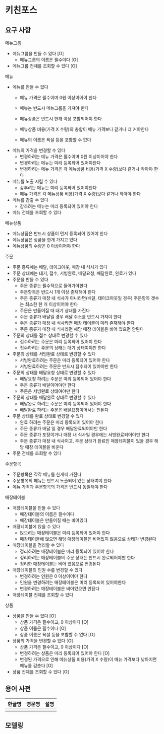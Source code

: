 # 키친포스

## 요구 사항

메뉴그룹
- 메뉴그룹을 만들 수 있다 [O]
    - 메뉴그룹의 이름은 필수이다 [O]
- 메뉴그룹 전체를 조회할 수 있다 [O]

메뉴
- 메뉴를 만들 수 있다        
    - 메뉴 가격은 필수이며 0원 이상이어야 한다
    - 메뉴는 반드시 메뉴그룹을 가져야 한다
    - 메뉴상품은 반드시 한개 이상 포함되어야 한다
            
    - 메뉴상품 비용(가격 X 수량)의 총합이 메뉴 가격보다 같거나 더 커야한다
    - 메뉴의 이름은 욕설 등을 포함할 수 없다
- 메뉴의 가격을 변경할 수 있다        
    - 변경하려는 메뉴 가격은 필수이며 0원 이상이어야 한다
    - 변경하려는 메뉴는 미리 등록되어 있어야한다
    - 변경하려는 메뉴 가격은 각 메뉴상품 비용(가격 X 수량)보다 같거나 작아야 한다
- 메뉴를 노출 시킬 수 있다
    - 감추려는 메뉴는 미리 등록되어 있어야한다
    - 메뉴 가격은 각 메뉴상품 비용(가격 X 수량)보다 같거나 작아야 한다
- 메뉴를 감출 수 있다        
    - 감추려는 메뉴는 미리 등록되어 있어야 한다
- 메뉴 전체를 조회할 수 있다

메뉴상품
- 메뉴상품은 반드시 상품이 먼저 등록되어 있어야 한다
- 메뉴상품은 상품을 한개 가지고 있다
- 메뉴상품의 수량은 0 이상이어야 한다

주문    
- 주문 종류에는 배달, 테이크아웃, 매장 내 식사가 있다
- 주문 상태에는 대기, 접수, 서빙완료, 배달요청, 배달완료, 완료가 있다
- 주문을 만들 수 있다
    - 주문 종류는 필수적으로 들어가야한다
    - 주문항목은 반드시 1개 이상 존재해야 한다
    - 주문 종류가 매장 내 식사가 아니라면(배달, 테이크아웃일 경우) 주문항목 갯수는 최소한 한 개 이상이어야 한다
    - 주문은 만들어질 때 대기 상태를 가진다
    - 주문 종류가 배달일 경우 배달 주소를 반드시 가져야 한다
    - 주문 종류가 매장 내 식사라면 매장 테이블이 미리 존재해야 한다
    - 주문 종류가 매장 내 식사라면 해당 매장 테이블은 비어 있으면 안된다
- 주문의 상태를 접수 상태로 변경할 수 있다
    - 접수하려는 주문은 미리 등록되어 있어야 한다
    - 접수하려는 주문의 상태는 대기 상태여야만 한다        
- 주문의 상태를 서빙완료 상태로 변경할 수 있다
    - 서빙완료하려는 주문은 미리 등록되어 있어야 한다
    - 서빙완료하려는 주문은 반드시 접수되어 있야야만 한다
- 주문의 상태를 배달요청 상태로 변경할 수 있다
    - 배달요청 하려는 주문은 미리 등록되어 있어야 한다
    - 주문 종류가 배달이어야만 한다
    - 주문은 서빙완료 상태여야만 한다
- 주문의 상태를 배달완료 상태로 변경할 수 있다
    - 배달완료 하려는 주문은 미리 등록되어 있어야 한다
    - 배달완료 하려는 주문은 배달요청이어서는 안된다
- 주문 상태를 완료 상태로 변경할 수 있다
    - 완료 하려는 주문은 미리 등록되어 있어야 한다
    - 주문 종류가 배달 일 경우 배달완료되어야만 한다
    - 주문 종류가 포장이거나 매장 내 식사일 경우에는 서빙완료되어야만 한다
    - 주문 종류가 매장 내 식사이고, 주문 상태가 완료인 매장테이블이 있을 경우 해당 매장 테이블을 비운다
- 주문 전체를 조회할 수 있다

주문항목
- 주문항목은 각각 메뉴를 한개씩 가진다
- 주문항목의 메뉴는 반드시 노출되어 있는 상태여야 한다
- 메뉴 가격과 주문항목의 가격은 반드시 동일해야 한다

매장테이블
- 매장테이블을 만들 수 있다
    - 매장테이블의 이름은 필수이다
    - 매장테이블은 만들어질 때는 비어있다
- 매장테이블에 앉을 수 있다
    - 앉으려는 매장테이블은 미리 등록되어 있어야 한다
    - 매장테이블에 앉으면 해당 매장테이블은 비어있지 않음으로 상태가 변경된다
- 매장테이블을 정리할 수 있다
    - 정리하려는 매장테이블은 미리 등록되어 있어야 한다
    - 정리하려는 매장테이블의 주문 상태는 반드시 완료되어야만 한다
    - 정리한 매장테이블는 비어 있음으로 변경된다
- 매장테이블의 인원 수를 변경할 수 있다
    - 변경하려는 인원은 0 이상이어야 한다
    - 인원을 변경하려는 매장테이블은 미리 등록되어 있어야한다
    - 변경하려는 매장테이블은 비어있으면 안된다
- 매장테이블 전체를 조회할 수 있다

상품
- 상품을 만들 수 있다 [O]
    - 상품 가격은 필수이고, 0 이상이다 [O]
    - 상품 이름은 필수이다 [O]
    - 상품 이름은 욕설 등을 포함할 수 없다 [O]
- 상품의 가격을 변경할 수 있다 [O]
    - 상품 가격은 필수이고, 0 이상이다 [O]
    - 변경하려는 상품은 미리 등록되어 있어야 한다 [O]
    - 변경된 가격으로 인해 메뉴상품 비용(가격 X 수량)이 메뉴 가격보다 낮아지면 메뉴를 감춘다 [O]
- 상품 전체를 조회할 수 있다 [O]

## 용어 사전

| 한글명 | 영문명 | 설명 |
| --- | --- | --- |
|  |  |  |

## 모델링
